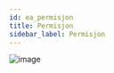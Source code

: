 ```yaml
---
id: ea_permisjon
title: Permisjon
sidebar_label: Permisjon
---
```


![image](https://user-images.githubusercontent.com/80097133/122387386-183e7d00-cf6f-11eb-89ec-83a16b1f39f0.png)
